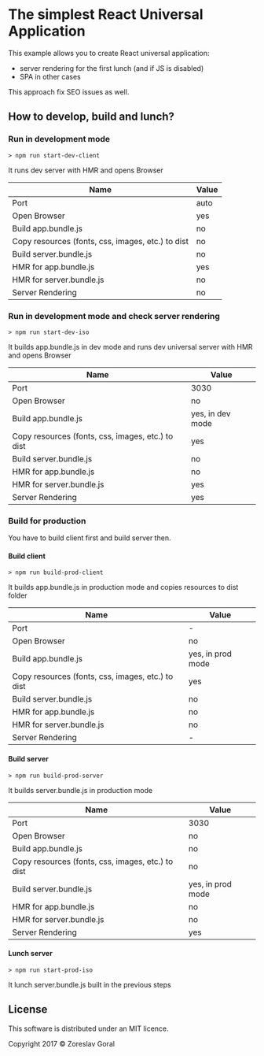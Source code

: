 # The simplest React Universal Application

This example allows you to create React universal application:

* server rendering for the first lunch (and if JS is disabled)
* SPA in other cases

This approach fix SEO issues as well.

## How to develop, build and lunch?

### Run in development mode

```shell
> npm run start-dev-client
```

It runs dev server with HMR and opens Browser

| Name | Value |
|------|-------|
| Port | auto |
| Open Browser | yes |
| Build app.bundle.js | no |
| Copy resources (fonts, css, images, etc.) to dist | no |
| Build server.bundle.js | no |
| HMR for app.bundle.js | yes |
| HMR for server.bundle.js | no |
| Server Rendering | no |

### Run in development mode and check server rendering

```shell
> npm run start-dev-iso
```

It builds app.bundle.js in dev mode and runs dev universal server with HMR and opens Browser

| Name | Value |
|------|-------|
| Port | 3030 |
| Open Browser | no |
| Build app.bundle.js | yes, in dev mode |
| Copy resources (fonts, css, images, etc.) to dist | yes |
| Build server.bundle.js | no |
| HMR for app.bundle.js | no |
| HMR for server.bundle.js | yes |
| Server Rendering | yes |

### Build for production

You have to build client first and build server then.

#### Build client

```shell
> npm run build-prod-client
```

It builds app.bundle.js in production mode and copies resources to dist folder

| Name | Value |
|------|-------|
| Port | - |
| Open Browser | no |
| Build app.bundle.js | yes, in prod mode |
| Copy resources (fonts, css, images, etc.) to dist | yes |
| Build server.bundle.js | no |
| HMR for app.bundle.js | no |
| HMR for server.bundle.js | no |
| Server Rendering | - |

#### Build server

```shell
> npm run build-prod-server
```

It builds server.bundle.js in production mode

| Name | Value |
|------|-------|
| Port | 3030 |
| Open Browser | no |
| Build app.bundle.js | no |
| Copy resources (fonts, css, images, etc.) to dist | no |
| Build server.bundle.js | yes, in prod mode |
| HMR for app.bundle.js | no |
| HMR for server.bundle.js | no |
| Server Rendering | yes |

#### Lunch server

```shell
> npm run start-prod-iso
```

It lunch server.bundle.js built in the previous steps

## License

This software is distributed under an MIT licence.

Copyright 2017 © Zoreslav Goral
